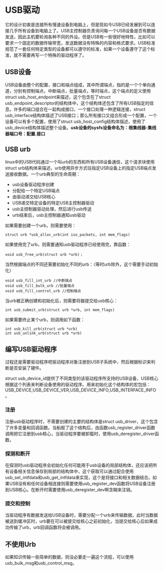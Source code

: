 

# USB驱动

它的设计初衷是连接所有慢速设备到电脑上，但是现如今USB已经发展到可以连接几乎所有设备到电脑上了。USB主控制器负责询问每一个USB设备是否有数据发送，因此主机要轮询各种不同的外设。但是USB有一些很好地特性，比如可以要求一个固定的数据传输带宽，发送数据没有特殊的内容和格式要求。USB标准规范了一套任何特定类型的设备都可以遵守的标准，如果一个设备遵守了这个标准，就不需要再写一个特殊的驱动程序了。

## USB设备

USB设备由整个的配置，接口和端点组成，其中所谓端点，指的是一个个单向通道，分别有控制端点，中断端点，批量端点，等时端点，这个端点的定义使用struct usb_host_endpoint来描述，这个包含在了struct usb_endpoint_descriptor的结构体中，这个结构体还包含了所有USB指定的信息。许多的端口组合在一起构成接口，一个接口处理一种逻辑连接，struct usb_interface结构体描述了USB接口；那么所有接口又组合形成一个配置，一个设备可以有多个配置，使用了struct usb_host_config结构体描述，使用了usb_device结构体描述整个设备。**usb设备的sysfs设备命名为：根集线器-集线器端口号：配置.接口**

## USB urb

linux中的USB代码通过一个叫urb的东西和所有USB设备通信，这个请求块使用struct urb结构体来描述，urb使用异步方式往指定USB设备上的指定USB端点发送接收数据。一个urb典型的生命周期：

* usb设备驱动程序创建
* 分配给一个特定USB端点
* 由驱动递交给USB核心
* USB递交特定设备的特定USB主控制器驱动
* usb主控制器驱动处理，然后进行usb传送
* urb结束后，usb主控制器通知usb驱动

如果需要创建一个urb，则需要使用：

```
struct urb *usb_alloc_urb(int iso_packets, int mem_flags)
```

如果使用完了urb，则需要通知usb驱动程序已经使用完，靠函数：

```
void usb_free_urb(struct urb *urb)；
```

当然根据端点的不同还需要初始化不同的urb：（等时urb除外，这个需要手动初始化）

```
void usb_fill_int_urb //中断端点
void usb_fill_bulk_urb //批量端点
void usb_fill_control_urb //控制端点
```

当urb被正确创建和初始化后，则需要将器提交给usb核心：

```
int usb_submit_urb(struct urb *urb, int mem_flags)
```

如果需要终止某个urb，则调用如下函数：

```
int usb_kill_urb(struct urb *urb)
int usb_unlink_urb(struct urb *urb)
```

## 编写USB驱动程序

过程还是需要驱动程序吧驱动程序对象注册到USB子系统中，然后根据标识来判断是否安装了硬件。

struct usb_device_id提供了不同类型的该驱动程序所支持的USB设备，USB核心根据这个列表来判断设备使用的驱动程序。用来初始化这个结构体的宏包括：USB_DEVICE,USB_DEVICE_VER,USB_DEVICE_INFO,USB_INTERFACE_INFO。

### 注册

注册usb驱动程序时，不需要创建的主要的结构体是struct usb_driver，这个包含了许多变量和回调函数。当船舰了这个结构后，由函数usb_register_driver函数调用把它注册到usb核心，当驱动程序要被卸载时，使用usb_deregister_driver函数。

### 探测和断开

在探测时usb驱动程序会初始化任何可能用于usb设备的局部结构体，还应该把所有设备相关信息保存到局部的结构体中，这个获取可以通过配合使用usb_set_intfdata和usb_get_intfdata来实现，这个是将接口和相关数据结合。如果USB没有和任何设备相连接则需要使用usb_register_dev函数将USB设备注册到USB核心。在断开时需要使用usb_deregister_dev啊含糊来注销。

### 提交和控制

当驱动程序有数据发送给USB设备时，需要分配一个urb来传输数据，此时当数据被送到缓冲区时，urb要在可以被提交给核心之前初始化，当提交给核心后如果成功传输了urb，urb回调函数将会被调用。

## 不使用Urb

如果知识传输一些简单的数据，则没必要走一遍这个流程，可以使用usb_bulk_msg和usb_control_msg。